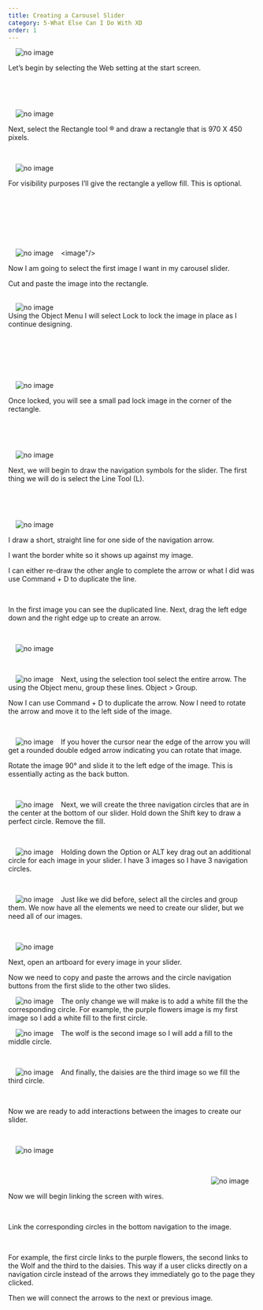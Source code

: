 ```yaml
---
title: Creating a Carousel Slider
category: 5-What Else Can I Do With XD
order: 1
---
```




 <img style="padding: 0px 15px;float:left;" src="https://iwilfried.github.io/Adobe-XD-eBook/images/XD-slider-01.png" alt="no image"/>  
 
&nbsp;   

Let’s begin by selecting the Web setting at the start screen.


&nbsp;   

&nbsp;   

<img style="padding: 0px 15px;float:left;" src="https://iwilfried.github.io/Adobe-XD-eBook/images/XD-slider-02.png" alt="no image"/>  

&nbsp;

Next, select the Rectangle tool ® and draw a rectangle that is 970 X 450 pixels.

&nbsp;   

<img style="padding: 0px 15px;float:left;" src="https://iwilfried.github.io/Adobe-XD-eBook/images/XD-slider-03.png" alt="no image"/>  

&nbsp;   

For visibility purposes I’ll give the rectangle a yellow fill. This is optional.

&nbsp;   

&nbsp;   

&nbsp;   

&nbsp;   
<image"/><img style="padding: 0px 15px;float:left;" src="https://iwilfried.github.io/Adobe-XD-eBook/images/XD-slider-04.png" alt="no image"/>

Now I am going to select the first image I want in my carousel slider. 

Cut and paste the image into the rectangle.

&nbsp;   
<img style="padding: 0px 15px;float:left;" src="https://iwilfried.github.io/Adobe-XD-eBook/images/XD-slider-05.png" alt="no image"/>
&nbsp;   
Using the Object Menu I will select Lock to lock the image in place as I continue designing.  

&nbsp;   

&nbsp;   

&nbsp;   

<img style="padding: 0px 15px;float:left;" src="https://iwilfried.github.io/Adobe-XD-eBook/images/XD-slider-06.png" alt="no image"/>  

&nbsp;   

Once locked, you will see a small pad lock image in the corner of the rectangle.

&nbsp;   

&nbsp;   

<img style="padding: 0px 15px;float:left;" src="https://iwilfried.github.io/Adobe-XD-eBook/images/XD-slider-07.png" alt="no image"/>  

&nbsp;   

Next, we will begin to draw the navigation symbols for the slider. The first thing we will do is select the Line Tool (L).  


&nbsp;   

&nbsp;   

<img style="padding: 0px 15px;float:left;" src="https://iwilfried.github.io/Adobe-XD-eBook/images/XD-slider-08.png" alt="no image"/>  

&nbsp;   

I draw a short, straight line for one side of the navigation arrow.

I want the border white so it shows up against my image.

I can either re-draw the other angle to complete the arrow or what I did was use Command + D to duplicate the line.

&nbsp;   

In the first image you can see the duplicated line. Next, drag the left edge down and the right edge up to create an arrow.

&nbsp;   

<img style="padding: 0px 15px;" src="https://iwilfried.github.io/Adobe-XD-eBook/images/XD-slider-09.png" alt="no image"/>  

&nbsp;   

<img style="padding: 0px 15px;float:left;" src="https://iwilfried.github.io/Adobe-XD-eBook/images/XD-slider-10.png" alt="no image"/>  

Next, using the selection tool select the entire arrow. The using the Object menu, group these lines. Object > Group.

Now I can use Command + D to duplicate the arrow.
Now I need to rotate the arrow and move it to the left side of the image. 

&nbsp;   

<img style="padding: 0px 15px;float:left;" src="https://iwilfried.github.io/Adobe-XD-eBook/images/XD-Slider-11.png" alt="no image"/>  If you hover the cursor near the edge of the arrow you will get a rounded double edged arrow indicating you can rotate that image.  

Rotate the image 90° and slide it to the left edge of the image. This is essentially acting as the back button.


&nbsp;   

<img style="padding: 0px 15px;float:left;" src="https://iwilfried.github.io/Adobe-XD-eBook/images/XD-Slider-12.png" alt="no image"/>Next, we will create the three navigation circles that are in the center at the bottom of our slider.
Hold down the Shift key to draw a perfect circle. Remove the fill.

&nbsp;   

<img style="padding: 0px 15px;float:left;" src="https://iwilfried.github.io/Adobe-XD-eBook/images/XD-Slider-13.png" alt="no image"/>Holding down the Option or ALT key drag out an additional circle for each image in your slider. I have 3 images so I have 3 navigation circles.  

&nbsp;   

<img style="padding: 0px 15px;float:left;" src="https://iwilfried.github.io/Adobe-XD-eBook/images/XD-Slider-14.png" alt="no image"/>Just like we did before, select all the circles and group them.
We now have all the elements we need to create our slider, but we need all of our images.

&nbsp;   

<img style="padding: 0px 15px;" src="https://iwilfried.github.io/Adobe-XD-eBook/images/XD-Slider-15.png" alt="no image"/>  

Next, open an artboard for every image in your slider. 

Now we need to copy and paste the arrows and the circle navigation buttons from the first slide to the other two slides.  

<img style="padding: 0px 15px;float:left;" src="https://iwilfried.github.io/Adobe-XD-eBook/images/XD-Slider-16.png" alt="no image"/>The only change we will make is to add a white fill the the corresponding circle. For example, the purple flowers image is my first image so I add a white fill to the first circle.  

<img style="padding: 0px 15px;float:left;" src="https://iwilfried.github.io/Adobe-XD-eBook/images/XD-Slider-17.png" alt="no image"/>  
The wolf is the second image so I will add a fill to the middle circle.  

&nbsp;   

<img style="padding: 0px 15px;float:left;" src="https://iwilfried.github.io/Adobe-XD-eBook/images/XD-Slider-18.png" alt="no image"/>  

And finally, the daisies are the third image so we fill the third circle.  

&nbsp;   

Now we are ready to add interactions between the images to create our slider.  

&nbsp;   

<img style="padding: 0px 15px;float:left;" src="https://iwilfried.github.io/Adobe-XD-eBook/images/XD-Slider-19.png" alt="no image"/>


&nbsp;   

&nbsp;   

<img style="padding: 0px 15px;float:right;" src="https://iwilfried.github.io/Adobe-XD-eBook/images/XD-Slider-20.png" alt="no image"/>  

&nbsp;   

Now we will begin linking the screen with wires.  

&nbsp;   

Link the corresponding circles in the bottom navigation to the image.  

&nbsp;   

For example, the first circle links to the purple flowers, the second links to the Wolf and the third to the daisies. This way if a user clicks directly on a navigation circle instead of the arrows they immediately go to the page they clicked.

Then we will connect the arrows to the next or previous image.

&nbsp;   

&nbsp;   
